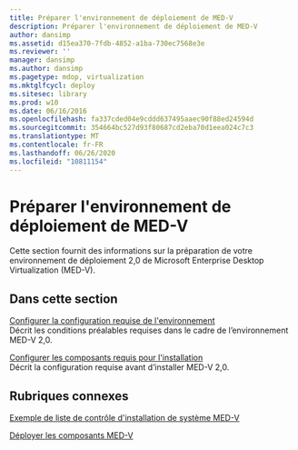 ```yaml
---
title: Préparer l'environnement de déploiement de MED-V
description: Préparer l'environnement de déploiement de MED-V
author: dansimp
ms.assetid: d15ea370-7fdb-4852-a1ba-730ec7568e3e
ms.reviewer: ''
manager: dansimp
ms.author: dansimp
ms.pagetype: mdop, virtualization
ms.mktglfcycl: deploy
ms.sitesec: library
ms.prod: w10
ms.date: 06/16/2016
ms.openlocfilehash: fa337cded04e9cddd637495aaec90f88ed24594d
ms.sourcegitcommit: 354664bc527d93f80687cd2eba70d1eea024c7c3
ms.translationtype: MT
ms.contentlocale: fr-FR
ms.lasthandoff: 06/26/2020
ms.locfileid: "10811154"
---
```

# Préparer l'environnement de déploiement de MED-V


Cette section fournit des informations sur la préparation de votre environnement de déploiement 2,0 de Microsoft Enterprise Desktop Virtualization (MED-V).

## Dans cette section


<a href="" id="configure-environment-prerequisites"></a>[Configurer la configuration requise de l'environnement](configure-environment-prerequisites.md)  
Décrit les conditions préalables requises dans le cadre de l’environnement MED-V 2,0.

<a href="" id="configure-installation-prerequisites"></a>[Configurer les composants requis pour l'installation](configure-installation-prerequisites.md)  
Décrit la configuration requise avant d’installer MED-V 2,0.

## Rubriques connexes


[Exemple de liste de contrôle d'installation de système MED-V](example-med-v-system-installation-checklist.md)

[Déployer les composants MED-V](deploy-the-med-v-components.md)

 

 





